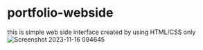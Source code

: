 # portfolio-webside
this is simple  web side interface created by using HTML/CSS only 
![Screenshot 2023-11-16 094645](https://github.com/drathapaththu/portfolio-webside/assets/116451665/51d5fa05-8b46-4d0e-99b2-5b2dcf693b4c)
